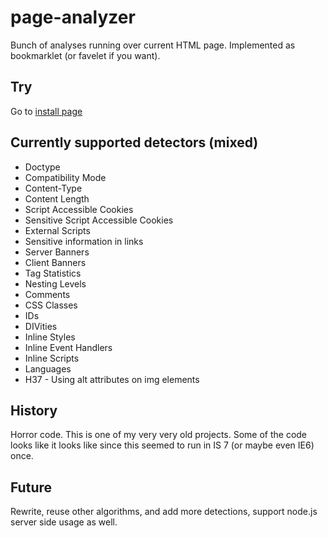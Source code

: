 # page-analyzer


Bunch of analyses running over current HTML page.
Implemented  as bookmarklet (or favelet if you want).


## Try

Go to [install page](https://ainthek.github.io/page-analyzer/favelets/analyzer/install.html)

## Currently supported detectors (mixed)

- Doctype
- Compatibility Mode
- Content-Type
- Content Length
- Script Accessible Cookies
- Sensitive Script Accessible Cookies
- External Scripts
- Sensitive information in links
- Server Banners
- Client Banners
- Tag Statistics
- Nesting Levels
- Comments
- CSS Classes
- IDs
- DIVities
- Inline Styles
- Inline Event Handlers
- Inline Scripts
- Languages
- H37 - Using alt attributes on img elements


## History
Horror code. This is one of my very very old projects.
Some of the code looks like it looks like since this seemed to run in IS 7 (or maybe even IE6) once.

## Future
Rewrite, reuse other algorithms, and add more detections, support node.js server side usage as well.